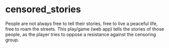 # censored_stories
People are not always free to tell their stories, free to live a peaceful life, free to roam the streets. This play/game (web app) tells the stories of those people, as the player tries to oppose a resistance against the censoring group. 
